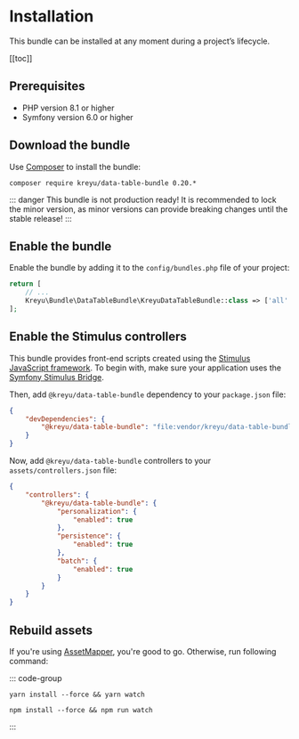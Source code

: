 # Installation

This bundle can be installed at any moment during a project’s lifecycle.

[[toc]]

## Prerequisites

- PHP version 8.1 or higher
- Symfony version 6.0 or higher

## Download the bundle

Use [Composer](https://getcomposer.org/) to install the bundle:

```shell
composer require kreyu/data-table-bundle 0.20.*
```

::: danger This bundle is not production ready!
It is recommended to lock the minor version, as minor versions can provide breaking changes until the stable release!
:::

## Enable the bundle

Enable the bundle by adding it to the `config/bundles.php` file of your project:

```php
return [
    // ...
    Kreyu\Bundle\DataTableBundle\KreyuDataTableBundle::class => ['all' => true],
];
```

## Enable the Stimulus controllers

This bundle provides front-end scripts created using the [Stimulus JavaScript framework](https://stimulus.hotwired.dev/).
To begin with, make sure your application uses the [Symfony Stimulus Bridge](https://github.com/symfony/stimulus-bridge).

Then, add `@kreyu/data-table-bundle` dependency to your `package.json` file:

```json
{
    "devDependencies": {
        "@kreyu/data-table-bundle": "file:vendor/kreyu/data-table-bundle/assets"
    }
}
```

Now, add `@kreyu/data-table-bundle` controllers to your `assets/controllers.json` file:

```json
{
    "controllers": {
        "@kreyu/data-table-bundle": {
            "personalization": {
                "enabled": true
            },
            "persistence": {
                "enabled": true
            },
            "batch": {
                "enabled": true
            }
        }
    }
}
```

## Rebuild assets

If you're using [AssetMapper](https://symfony.com/doc/current/frontend.html#assetmapper-recommended), you're good to go. Otherwise, run following command:

::: code-group

```shell [yarn]
yarn install --force && yarn watch
```

```shell [npm]
npm install --force && npm run watch
```

:::
